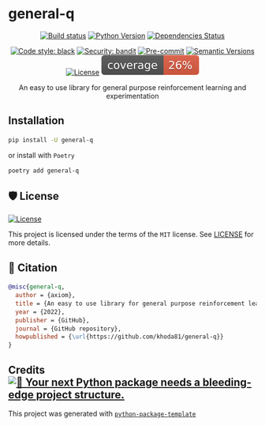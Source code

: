 # general-q

<div align="center">

[![Build status](https://github.com/khoda81/general-q/workflows/build/badge.svg?branch=master&event=push)](https://github.com/khoda81/general-q/actions?query=workflow%3Abuild)
[![Python Version](https://img.shields.io/pypi/pyversions/general-q.svg)](https://pypi.org/project/general-q/)
[![Dependencies Status](https://img.shields.io/badge/dependencies-up%20to%20date-brightgreen.svg)](https://github.com/khoda81/general-q/pulls?utf8=%E2%9C%93&q=is%3Apr%20author%3Aapp%2Fdependabot)

[![Code style: black](https://img.shields.io/badge/code%20style-black-000000.svg)](https://github.com/psf/black)
[![Security: bandit](https://img.shields.io/badge/security-bandit-green.svg)](https://github.com/PyCQA/bandit)
[![Pre-commit](https://img.shields.io/badge/pre--commit-enabled-brightgreen?logo=pre-commit&logoColor=white)](https://github.com/khoda81/general-q/blob/master/.pre-commit-config.yaml)
[![Semantic Versions](https://img.shields.io/badge/%20%20%F0%9F%93%A6%F0%9F%9A%80-semantic--versions-e10079.svg)](https://github.com/khoda81/general-q/releases)
[![License](https://img.shields.io/github/license/khoda81/general-q)](https://github.com/khoda81/general-q/blob/master/LICENSE)
![Coverage Report](assets/images/coverage.svg)

An easy to use library for general purpose reinforcement learning and experimentation

</div>

## Installation

```bash
pip install -U general-q
```

or install with `Poetry`

```bash
poetry add general-q
```

## 🛡 License

[![License](https://img.shields.io/github/license/khoda81/general-q)](https://github.com/khoda81/general-q/blob/master/LICENSE)

This project is licensed under the terms of the `MIT` license. See [LICENSE](https://github.com/khoda81/general-q/blob/master/LICENSE) for more details.

## 📃 Citation

```bibtex
@misc{general-q,
  author = {axiom},
  title = {An easy to use library for general purpose reinforcement learning and experimentation},
  year = {2022},
  publisher = {GitHub},
  journal = {GitHub repository},
  howpublished = {\url{https://github.com/khoda81/general-q}}
}
```

## Credits [![🚀 Your next Python package needs a bleeding-edge project structure.](https://img.shields.io/badge/python--package--template-%F0%9F%9A%80-brightgreen)](https://github.com/TezRomacH/python-package-template)

This project was generated with [`python-package-template`](https://github.com/TezRomacH/python-package-template)

